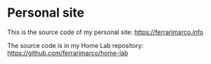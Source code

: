 # Personal site

This is the source code of my personal site: <https://ferrarimarco.info>

The source code is in my Home Lab repository: <https://github.com/ferrarimarco/home-lab>
